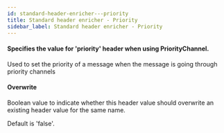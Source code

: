 ```yaml
---
id: standard-header-enricher---priority
title: Standard header enricher - Priority
sidebar_label: Standard header enricher - Priority
---
```

#### Specifies the value for 'priority' header when using PriorityChannel.
Used to set the priority of a message when the message is going through priority channels

#### Overwrite
Boolean value to indicate whether this header value should overwrite an existing header value for the same name.

Default is 'false'.

